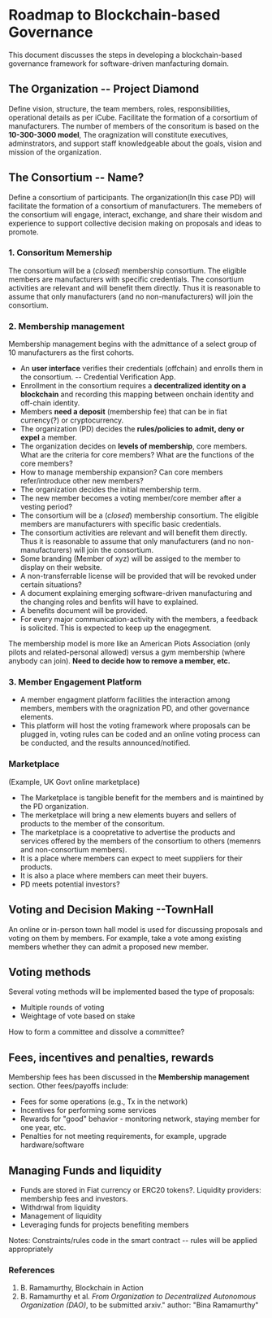 # Roadmap to Blockchain-based Governance

This document discusses the steps in developing a blockchain-based governance framework for software-driven manfacturing domain.

## The Organization -- Project Diamond
Define vision, structure, the team members, roles, responsibilities, operational details as per iCube. 
Facilitate the formation of a corsortium of manufacturers. The number of members of the consoritum is based on the **10-300-3000 model**, 
The oragnization will constitute executives, adminstrators, and support staff knowledgeable about the goals, vision and mission of the organization.

## The Consortium  -- Name?
Define a consortium of participants. The organization(In this case PD) will facilitate the formation of a consortium of manufacturers. The memebers of the consortium will engage, interact, exchange, and share their wisdom and experience to support collective decision making on proposals and ideas to promote.

### 1. Consoritum Memership
The consortium will be a (*closed*) membership consortium. The eligible members are manufacturers with specific credentials. The consortium activities are relevant and will benefit them directly. Thus it is reasonable to assume that only manufacturers (and no non-manufacturers) will join the consortium. 

### 2. Membership management
Membership management begins with the admittance of a select group of 10 manufacturers as the first cohorts. 

  - An **user interface** verifies their credentials (offchain) and enrolls them in the consortium. -- Credential Verification App.
  - Enrollment in the consortium requires a **decentralized identity on a blockchain** and recording this mapping between onchain identity and off-chain identity. 
  - Members **need a deposit** (membership fee) that can be in fiat currency(?) or cryptocurrency. 
  - The organization (PD) decides the **rules/policies to admit, deny or expel** a member.
  - The organization decides on **levels of membership**, core members. What are the criteria for core members? What are the functions of the core members? 
  - How to manage membership expansion? Can core members refer/introduce other new members?
  - The organization decides the initial membership term. 
  - The new member becomes a voting member/core member after a vesting period?
  - The consortium will be a (*closed*) membership consortium. The eligible members are manufacturers with specific basic credentials. 
  - The consortium activities are relevant and will benefit them directly. Thus it is reasonable to assume that only manufacturers (and no non-manufacturers) will join the consortium.  
  - Some branding (Member of xyz) will be assiged to the member to display on their website. 
  - A non-transferrable license will be provided that will be revoked under certain situations?
  - A document explaining emerging software-driven manufacturing and the changing roles and benfits will have to explained.
  - A benefits document will be provided.
  - For every major communication-activity with the members, a feedback is solicited. This is expected to keep up the enagegment.
  
The membership model is more like an American Piots Association (only pilots and related-personal allowed) versus a gym membership (where anybody can join).
**Need to decide how to remove a member, etc.**

### 3. Member Engagement Platform   

- A member engagment platform facilities the interaction among members, members with the oragnization PD, and other governance elements. 
- This platform will host the voting framework where proposals can be plugged in, voting rules can be coded and an online voting process can be conducted, and the results announced/notified. 


### Marketplace

(Example, UK Govt online marketplace)
- The Marketplace is tangible benefit for the members and is maintined by the PD organization. 
- The merketplace will bring a new elements buyers and sellers of products to the member of the consoritum.
- The marketplace is a coopretative to advertise the products and services offered by the members of the consortium to others (memenrs and non-consortium members).
- It is a place where members can expect to meet suppliers for their products.
- It is also a place where members can meet their buyers.
- PD meets potential investors?

## Voting and Decision Making --TownHall

An online or in-person town hall model is used for discussing proposals and voting on them by members. For example, take a vote among existing members whether they can admit a proposed new member. 

## Voting methods
Several voting methods will be implemented based the type of proposals:

  - Multiple rounds of voting
  - Weightage of vote based on stake

How to form a committee and dissolve a committee?

## Fees, incentives and penalties, rewards

Membership fees has been discussed in the **Membership management** section. Other fees/payoffs include:
 
 - Fees for some operations (e.g., Tx in the network)
  - Incentives for performing some services
  - Rewards for "good" behavior - monitoring network, staying member for one year, etc.
  - Penalties for not meeting requirements, for example, upgrade hardware/software
  


## Managing Funds and liquidity

  - Funds are stored in Fiat currency or ERC20 tokens?. Liquidity providers: membership fees and investors. 
  - Withdrwal from liquidity
  - Management of liquidity
  - Leveraging funds for projects benefiting members


Notes: Constraints/rules code in the smart contract -- rules will be applied appropriately

### References
1. B. Ramamurthy, Blockchain in Action
2. B. Ramamurthy et al. *From Organization to Decentralized Autonomous Organization (DAO)*, to be submitted arxiv."
author: "Bina Ramamurthy"

